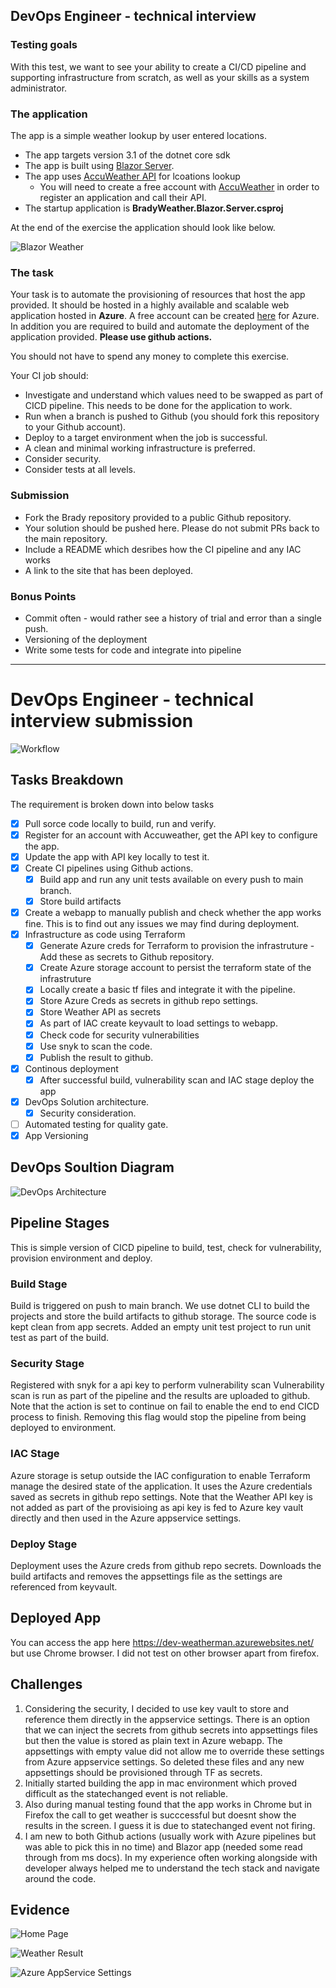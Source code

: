 ## DevOps Engineer - technical interview

### Testing goals
With this test, we want to see your ability to create a CI/CD pipeline and supporting infrastructure from scratch, as well as your skills as a system administrator.

### The application

The app is a simple weather lookup by user entered locations. 

- The app targets version 3.1 of the dotnet core sdk
- The app is built using [Blazor Server](https://docs.microsoft.com/en-us/aspnet/core/blazor/hosting-models?view=aspnetcore-6.0). 
- The app uses [AccuWeather API](https://developer.accuweather.com/accuweather-locations-api/apis) for lcoations lookup
  -  You will need to create a free account with [AccuWeather](https://developer.accuweather.com/) in order to register an application and call their API.
- The startup application is **BradyWeather.Blazor.Server.csproj**

At the end of the exercise the application should look like below.  

![Blazor Weather](Docs/BlazorWeather.gif)

### The task
Your task is to automate the provisioning of resources that host the app provided.
It should be hosted in a highly available and scalable web application hosted in **Azure**. A free account can be created [here](https://azure.microsoft.com/en-gb/free/)
for Azure.  In addition you are required to build and automate the deployment of the application provided. **Please use github actions.**

You should not have to spend any money to complete this exercise. 

Your CI job should:
- Investigate and understand which values need to be swapped as part of CICD pipeline. This needs to be done for the application to work.  
- Run when a branch is pushed to Github (you should fork this repository to your Github account). 
- Deploy to a target environment when the job is successful.
- A clean and minimal working infrastructure is preferred. 
- Consider security.
- Consider tests at all levels. 

### Submission
- Fork the Brady repository provided to a public Github repository. 
- Your solution should be pushed here.  Please do not submit PRs back to the main repository.
- Include a README which desribes how the CI pipeline and any IAC works
- A link to the site that has been deployed. 

### Bonus Points
- Commit often - would rather see a history of trial and error than a single push. 
- Versioning of the deployment
- Write some tests for code and integrate into pipeline

------------------------------------------------------------------------------------------------------------------------
# DevOps Engineer - technical interview submission

![Workflow](https://github.com/jeevanions/devops-interview/actions/workflows/dotnet.yml/badge.svg)

## Tasks Breakdown
The requirement is broken down into below tasks
- [X] Pull sorce code locally to build, run and verify.
- [X] Register for an account with Accuweather, get the API key to configure the app.
- [X] Update the app with API key locally to test it. 
- [X] Create CI pipelines using Github actions.
  - [X] Build app and run any unit tests available on every push to main branch. 
  - [X] Store build artifacts
- [X] Create a webapp to manually publish and check whether the app works fine. This is to find out any issues we may find during deployment.
- [X] Infrastructure as code using Terraform 
    - [X] Generate Azure creds for Terraform to provision the infrastruture - Add these as secrets to Github repository.
    - [X] Create Azure storage account to persist the terraform state of the infrastruture
    - [X] Locally create a basic tf files and integrate it with the pipeline.
    - [X] Store Azure Creds as secrets in github repo settings.
    - [X] Store Weather API as secrets
    - [X] As part of IAC create keyvault to load settings to webapp. 
    - [X] Check code for security vulnerabilities
    - [X] Use snyk to scan the code.
    - [X] Publish the result to github.
- [X] Continous deployment
    - [X] After successful build, vulnerability scan and IAC stage deploy the app
- [X] DevOps Solution architecture.
    - [X] Security consideration.
- [ ] Automated testing for quality gate. 
- [X] App Versioning

## DevOps Soultion Diagram
![DevOps Architecture](Docs/architecture.png)

## Pipeline Stages
This is simple version of CICD pipeline to build, test, check for vulnerability, provision environment and deploy.
### Build Stage
   Build is triggered on push to main branch.
   We use dotnet CLI to build the projects and store the build artifacts to github storage. 
   The source code is kept clean from app secrets.
   Added an empty unit test project to run unit test as part of the build. 
### Security Stage
   Registered with snyk for a api key to perform vulnerability scan
   Vulnerability scan is run as part of the pipeline and the results are uploaded to github.
   Note that the action is set to continue on fail to enable the end to end CICD process  to finish. Removing this flag would stop the pipeline from being deployed to environment.
### IAC Stage
  Azure storage is setup outside the IAC configuration to enable Terraform manage the desired state of the application.
  It uses the Azure credentials saved as secrets in github repo settings.
  Note that the Weather API key is not added as part of the provisioing as api key is fed to Azure key vault directly and then used in the Azure appservice settings.
### Deploy Stage
  Deployment uses the Azure creds from github repo secrets.
  Downloads the build artifacts and removes the appsettings file as the settings are referenced from keyvault.

## Deployed App
  You can access the app here https://dev-weatherman.azurewebsites.net/ but use Chrome browser. I did not test on other browser apart from firefox.

## Challenges
   1. Considering the security, I decided to use key vault to store and reference them directly in the appservice settings. There is an option that we can inject the secrets from github secrets into appsettings files but then the value is stored as plain text in Azure webapp. The appsettings with empty value did not allow me to override these settings from Azure appservice settings. So deleted these files and any new appsettings should be provisioned through TF as secrets. 
   2. Initially started building the app in mac environment which proved difficult as the statechanged event is not reliable.
   3. Also during manual testing found  that the app works in Chrome but in Firefox the call to get weather is succcessful but doesnt show the results in the screen. I guess it is due to statechanged event not firing. 
   4. I am new to both Github actions (usually work with Azure pipelines but was able to pick this in no time) and Blazor app (needed some read through from ms docs). In my experience often working alongside with developer always helped me to understand the tech stack and navigate around the code.

## Evidence

![Home Page](Docs/HomePage.png)

![Weather Result](Docs/WeatherResult.png)

![Azure AppService Settings](Docs/AzureAppServiceSettingsShowingKvRef.png)


     
